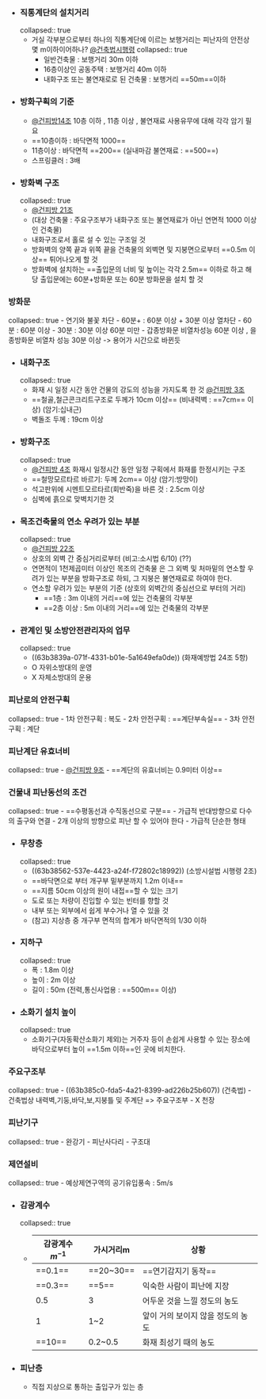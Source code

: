 - ### 직통계단의 설치거리
  collapsed:: true
	- 거실 각부분으로부터 하나의 직통계단에 이르는 보행거리는 피난자의 안전상 몇 m이하이어하나?  [@건축법시행령](((63b28d99-8693-4698-84f2-b04ea6ad5c4b)))
	  collapsed:: true
		- 일반건축물 : 보행거리 30m 이하
		- 16층이상인 공동주택 : 보행거리 40m 이하
		- 내화구조 또는 불연재로로 된 건축물 : 보행거리 ==50m==이하
- ### 방화구획의 기준
	- [@건피방14조](((63b28e37-8b9b-4c9e-b003-1e5f60a15c18)))
	  10층 이하 , 11층 이상 , 불연재료 사용유무에 대해 각각 암기 필요
	- ==10층이하 : 바닥면적 1000==
	- 11층이상 : 바닥면적 ==200==  (실내마감 불연재료 : ==500==)
	- 스프링클러 :  3배
- ### 방화벽 구조 
  collapsed:: true
	- [@건피방 21조](((63b37f45-7c42-4d0a-b010-8535d89e0510)))
	- (대상 건축물 : 주요구조부가 내화구조 또는 불연재료가 아닌 연면적 1000 이상인 건축물)
	- 내화구조로서 홀로 설 수 있는 구조일 것
	- 방화벽의 양쪽 끝과 위쪽 끝을 건축물의 외벽면 및 지붕면으로부터 ==0.5m 이상== 튀어나오게 할 것
	- 방화벽에 설치하는 ==출입문의 너비 및 높이는 각각 2.5m== 이하로 하고 해당 출입문에는 60분+방화문 또는 60분 방화문을 설치 할 것
### 방화문
collapsed:: true
	- 연기와 불꽃 차단
	- 60분+ : 60분 이상  + 30분 이상 열차단
	- 60분 : 60분 이상
	- 30분 :  30분 이상 60분 미만
	- 갑종방화문 비열차성능 60분 이상 , 을종방화문 비열차 성능 30분 이상 -> 용어가 시간으로 바뀐듯
- ### 내화구조
  collapsed:: true
	- 화재 시 일정 시간 동안 건물의 강도의 성능을 가지도록 한 것
	  [@건피방 3조](((63b37fcf-9c77-4e2f-b1ec-f3a4f2e6e51d)))
	- ==철골,철근콘크리트구조로 두께가 10cm 이상== (비내력벽 : ==7cm== 이상) (암기:십내근)
	- 벽돌조 두께 : 19cm 이상
- ### 방화구조
  collapsed:: true
	- [@건피방 4조](((63b37fac-cf88-4d5e-b479-0c832ff69fc9)))
	  화재시 일정시간 동안 일정 구획에서 화재를 한정시키는 구조
	- ==철망모르타르 바르기: 두께 2cm== 이상 (암기:방망이)
	- 석고판위에 시멘트모르타르(회반죽)을 바른 것 : 2.5cm 이상
	- 심벽에 흙으로 맞벽치기한 것
- ### 목조건축물의 연소 우려가 있는 부분
  collapsed:: true
	- [@건피방 22조](((63b38075-2c53-42c9-bf8e-1fe0509265d3)))
	- 상호의 외벽 간 중심거리로부터  (비고:소시법 6/10) (??)
	- 연면적이 1천제곱미터 이상인 목조의 건축물 은 그 외벽 및 처마밑의 연소할 우려가 있는 부분을 방화구조로 하되, 그 지붕은 불연재료로 하여야 한다.
	- 연소할 우려가 있는 부분의 기준 (상호의 외벽간의 중심선으로 부터의 거리)
		- ==1층 : 3m 이내의 거리==에 있는 건축물의 각부분
		- ==2층 이상 : 5m 이내의 거리==에 있는 건축물의 각부분
- ### 관계인 및 소방안전관리자의 업무
  collapsed:: true
	- ((63b3839a-071f-4331-b01e-5a1649efa0de)) (화재예방법 24조 5항)
	- O 자위소방대의 운영
	- X 자체소방대의 운용
### 피난로의 안전구획
collapsed:: true
	- 1차 안전구획 : 복도
	- 2차 안전구획 : ==계단부속실==
	- 3차 안전구획 : 계단
### 피난계단 유효너비
collapsed:: true
	- [@건피방 9조](((63b38467-7498-4747-a9b0-44d056bd2a56)))
	- ==계단의 유효너비는 0.9미터 이상==
### 건물내 피난동선의 조건
collapsed:: true
	- ==수평동선과 수직동선으로 구분==
	- 가급적 반대방향으로 다수의 출구와 연결
	- 2개 이상의 방향으로 피난 할 수 있어야 한다
	- 가급적 단순한 형태
- ### 무창층 
  collapsed:: true
	- ((63b38562-537e-4423-a24f-f72802c18992)) (소방시설법 시행령 2조)
	- ==바닥면으로 부터 개구부 밑부분까지 1.2m 이내==
	- ==지름 50cm 이상의 원이 내접==할 수 있는 크기
	- 도로 또는 차량이 진입할 수 있는 빈터를 향할 것
	- 내부 또는 외부에서 쉽게 부수거나 열 수 있을 것
	- (참고) 지상층 중 개구부 면적의 합계가 바닥면적의 1/30 이하
- ### 지하구
  collapsed:: true
	- 폭 : 1.8m 이상
	- 높이 : 2m 이상
	- 길이 : 50m (전력,통신사업용 : ==500m== 이상)
- ### 소화기 설치 높이 
  collapsed:: true
	- 소화기구(자동확산소화기 제외)는 거주자 등이 손쉽게 사용할 수 있는 장소에 바닥으로부터 높이 ==1.5m 이하==인 곳에 비치한다.
### 주요구조부
collapsed:: true
	- ((63b385c0-fda5-4a21-8399-ad226b25b607)) (건축법)
	- 건축법상 내력벽,기둥,바닥,보,지붕틀 및 주계단 => 주요구조부
	- X 천장
### 피난기구
collapsed:: true
	- 완강기
	- 피난사다리
	- 구조대
### 제연설비
collapsed:: true
	- 예상제연구역의 공기유입풍속 : 5m/s
- ### 감광계수
  collapsed:: true
	- | 감광계수$m^{-1}$ | 가시거리m | 상황            |
	  | ---------------- | --------- | --------------- |
	  | ==0.1==              | ==20~30==     | ==연기감지기 동작== |
	  | ==0.3==              | ==5==         | 익숙한 사람이 피난에 지장                |
	  |0.5|3|어두운 것을 느낄 정도의 농도|
	  |1|1~2|앞이 거의 보이지 않을 정도의 농도|
	  |==10==|0.2~0.5|화재 최성기 때의 농도|
- ### 피난층
	- 직접 지상으로 통하는 출입구가 있는 층
